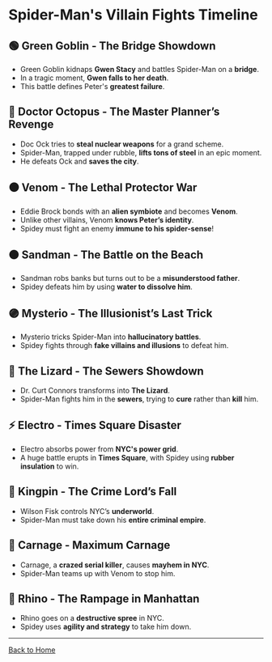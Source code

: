 
<link rel="stylesheet" type="text/css" href="style.css">

# **Spider-Man's Villain Fights Timeline**  

## **🟢 Green Goblin - The Bridge Showdown**
- Green Goblin kidnaps **Gwen Stacy** and battles Spider-Man on a **bridge**.  
- In a tragic moment, **Gwen falls to her death**.  
- This battle defines Peter's **greatest failure**.  

## **🔴 Doctor Octopus - The Master Planner’s Revenge**
- Doc Ock tries to **steal nuclear weapons** for a grand scheme.  
- Spider-Man, trapped under rubble, **lifts tons of steel** in an epic moment.  
- He defeats Ock and **saves the city**.  

## **⚫ Venom - The Lethal Protector War**
- Eddie Brock bonds with an **alien symbiote** and becomes **Venom**.  
- Unlike other villains, Venom **knows Peter’s identity**.  
- Spidey must fight an enemy **immune to his spider-sense**!  

## **🟤 Sandman - The Battle on the Beach**
- Sandman robs banks but turns out to be a **misunderstood father**.  
- Spidey defeats him by using **water to dissolve him**.  

## **🟣 Mysterio - The Illusionist’s Last Trick**
- Mysterio tricks Spider-Man into **hallucinatory battles**.  
- Spidey fights through **fake villains and illusions** to defeat him.  

## **🦎 The Lizard - The Sewers Showdown**
- Dr. Curt Connors transforms into **The Lizard**.  
- Spider-Man fights him in the **sewers**, trying to **cure** rather than **kill** him.  

## **⚡ Electro - Times Square Disaster**
- Electro absorbs power from **NYC's power grid**.  
- A huge battle erupts in **Times Square**, with Spidey using **rubber insulation** to win.  

## **👑 Kingpin - The Crime Lord’s Fall**
- Wilson Fisk controls NYC’s **underworld**.  
- Spider-Man must take down his **entire criminal empire**.  

## **🔴 Carnage - Maximum Carnage**
- Carnage, a **crazed serial killer**, causes **mayhem in NYC**.  
- Spider-Man teams up with Venom to stop him.  

## **🦏 Rhino - The Rampage in Manhattan**
- Rhino goes on a **destructive spree** in NYC.  
- Spidey uses **agility and strategy** to take him down.  

---
[Back to Home](index.md)
